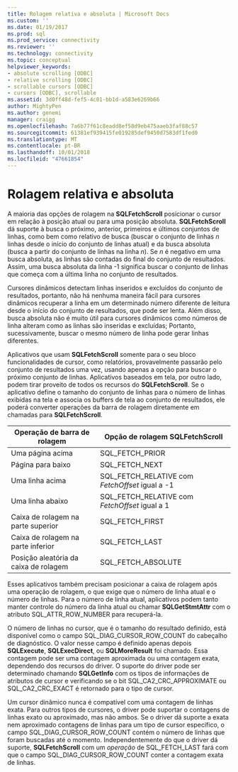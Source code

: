 ```yaml
---
title: Rolagem relativa e absoluta | Microsoft Docs
ms.custom: ''
ms.date: 01/19/2017
ms.prod: sql
ms.prod_service: connectivity
ms.reviewer: ''
ms.technology: connectivity
ms.topic: conceptual
helpviewer_keywords:
- absolute scrolling [ODBC]
- relative scrolling [ODBC]
- scrollable cursors [ODBC]
- cursors [ODBC], scrollable
ms.assetid: 3d0ff48d-fef5-4c01-bb1d-a583e6269b66
author: MightyPen
ms.author: genemi
manager: craigg
ms.openlocfilehash: 7a6b77f61c8eadd8ef58d9eb475aaeb3faf88c57
ms.sourcegitcommit: 61381ef939415fe019285def9450d7583df1fed0
ms.translationtype: MT
ms.contentlocale: pt-BR
ms.lasthandoff: 10/01/2018
ms.locfileid: "47661854"
---
```

# <a name="relative-and-absolute-scrolling"></a>Rolagem relativa e absoluta
A maioria das opções de rolagem na **SQLFetchScroll** posicionar o cursor em relação à posição atual ou para uma posição absoluta. **SQLFetchScroll** dá suporte à busca o próximo, anterior, primeiros e últimos conjuntos de linhas, como bem como relativo de busca (buscar o conjunto de linhas *n* linhas desde o início do conjunto de linhas atual) e da busca absoluta (busca a partir do conjunto de linhas na linha *n*). Se *n* é negativo em uma busca absoluta, as linhas são contadas do final do conjunto de resultados. Assim, uma busca absoluta da linha -1 significa buscar o conjunto de linhas que começa com a última linha no conjunto de resultados.  
  
 Cursores dinâmicos detectam linhas inseridos e excluídos do conjunto de resultados, portanto, não há nenhuma maneira fácil para cursores dinâmicos recuperar a linha em um determinado número diferente de leitura desde o início do conjunto de resultados, que pode ser lenta. Além disso, busca absoluta não é muito útil para cursores dinâmicos como números de linha alteram como as linhas são inseridas e excluídas; Portanto, sucessivamente, buscar o mesmo número de linha pode gerar linhas diferentes.  
  
 Aplicativos que usam **SQLFetchScroll** somente para o seu bloco funcionalidades de cursor, como relatórios, provavelmente passarão pelo conjunto de resultados uma vez, usando apenas a opção para buscar o próximo conjunto de linhas. Aplicativos baseados em tela, por outro lado, podem tirar proveito de todos os recursos do **SQLFetchScroll**. Se o aplicativo define o tamanho do conjunto de linhas para o número de linhas exibidas na tela e associa os buffers de tela ao conjunto de resultados, ele poderá converter operações da barra de rolagem diretamente em chamadas para **SQLFetchScroll**.  
  
|Operação de barra de rolagem|Opção de rolagem SQLFetchScroll|  
|--------------------------|-------------------------------------|  
|Uma página acima|SQL_FETCH_PRIOR|  
|Página para baixo|SQL_FETCH_NEXT|  
|Uma linha acima|SQL_FETCH_RELATIVE com *FetchOffset* igual a -1|  
|Uma linha abaixo|SQL_FETCH_RELATIVE com *FetchOffset* igual a 1|  
|Caixa de rolagem na parte superior|SQL_FETCH_FIRST|  
|Caixa de rolagem na parte inferior|SQL_FETCH_LAST|  
|Posição aleatória da caixa de rolagem|SQL_FETCH_ABSOLUTE|  
  
 Esses aplicativos também precisam posicionar a caixa de rolagem após uma operação de rolagem, o que exige que o número de linha atual e o número de linhas. Para o número de linha atual, aplicativos podem tanto manter controle do número da linha atual ou chamar **SQLGetStmtAttr** com o atributo SQL_ATTR_ROW_NUMBER para recuperá-la.  
  
 O número de linhas no cursor, que é o tamanho do resultado definido, está disponível como o campo SQL_DIAG_CURSOR_ROW_COUNT do cabeçalho de diagnóstico. O valor nesse campo é definido apenas depois **SQLExecute**, **SQLExecDirect**, ou **SQLMoreResult** foi chamado. Essa contagem pode ser uma contagem aproximada ou uma contagem exata, dependendo dos recursos do driver. O suporte do driver pode ser determinado chamando **SQLGetInfo** com os tipos de informações de atributos de cursor e verificando se o bit SQL_CA2_CRC_APPROXIMATE ou SQL_CA2_CRC_EXACT é retornado para o tipo de cursor.  
  
 Um cursor dinâmico nunca é compatível com uma contagem de linhas exata. Para outros tipos de cursores, o driver pode suportar o contagens de linhas exato ou aproximado, mas não ambos. Se o driver dá suporte a exata nem aproximado contagens de linhas para um tipo de cursor específico, o campo SQL_DIAG_CURSOR_ROW_COUNT contém o número de linhas que foram buscadas até o momento. Independentemente do que o driver dá suporte, **SQLFetchScroll** com um *operação* de SQL_FETCH_LAST fará com que o campo SQL_DIAG_CURSOR_ROW_COUNT conter a contagem exata de linhas.
